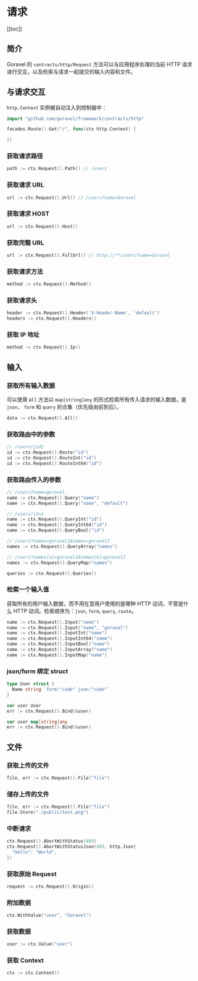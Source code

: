 # 请求

[[toc]]

## 简介

Goravel 的 `contracts/http/Request` 方法可以与应用程序处理的当前 HTTP 请求进行交互，以及检索与请求一起提交的输入内容和文件。

## 与请求交互

`http.Context` 实例被自动注入到控制器中：

```go
import "github.com/goravel/framework/contracts/http"

facades.Route().Get("/", func(ctx http.Context) {

})
```

### 获取请求路径

```go
path := ctx.Request().Path() // /users
```

### 获取请求 URL

```go
url := ctx.Request().Url() // /users?name=Goravel
```

### 获取请求 HOST

```go
url := ctx.Request().Host()
```

### 获取完整 URL

```go
url := ctx.Request().FullUrl() // http://**/users?name=Goravel
```

### 获取请求方法

```go
method := ctx.Request().Method()
```

### 获取请求头

```go
header := ctx.Request().Header('X-Header-Name', 'default')
headers := ctx.Request().Headers()
```

### 获取 IP 地址

```go
method := ctx.Request().Ip()
```

## 输入

### 获取所有输入数据

可以使用 `All` 方法以 `map[string]any` 的形式检索所有传入请求的输入数据，是 `json`， `form` 和 `query` 的合集（优先级由前到后）。

```go
data := ctx.Request().All()
```

### 获取路由中的参数

```go
// /users/{id}
id := ctx.Request().Route("id")
id := ctx.Request().RouteInt("id")
id := ctx.Request().RouteInt64("id")
```

### 获取路由传入的参数

```go
// /users?name=goravel
name := ctx.Request().Query("name")
name := ctx.Request().Query("name", "default")

// /users?id=1
name := ctx.Request().QueryInt("id")
name := ctx.Request().QueryInt64("id")
name := ctx.Request().QueryBool("id")

// /users?names=goravel1&names=goravel2
names := ctx.Request().QueryArray("names")

// /users?names[a]=goravel1&names[b]=goravel2
names := ctx.Request().QueryMap("names")

queries := ctx.Request().Queries()
```

### 检索一个输入值

获取所有的用户输入数据，而不用在意用户使用的是哪种 HTTP 动词，不管是什么 HTTP 动词。检索顺序为：`json`, `form`, `query`, `route`。

```go
name := ctx.Request().Input("name")
name := ctx.Request().Input("name", "goravel")
name := ctx.Request().InputInt("name")
name := ctx.Request().InputInt64("name")
name := ctx.Request().InputBool("name")
name := ctx.Request().InputArray("name")
name := ctx.Request().InputMap("name")
```

### json/form 绑定 struct

```go
type User struct {
  Name string `form:"code" json:"code"`
}

var user User
err := ctx.Request().Bind(&user)
```

```go
var user map[string]any
err := ctx.Request().Bind(&user)
```

## 文件

### 获取上传的文件

```go
file, err := ctx.Request().File("file")
```

### 储存上传的文件

```go
file, err := ctx.Request().File("file")
file.Store("./public/test.png")
```

### 中断请求

```go
ctx.Request().AbortWithStatus(403)
ctx.Request().AbortWithStatusJson(403, http.Json{
  "Hello": "World",
})
```

### 获取原始 Request

```go
request := ctx.Request().Origin()
```

### 附加数据

```go
ctx.WithValue("user", "Goravel")
```

### 获取数据

```go
user := ctx.Value("user")
```

### 获取 Context

```go
ctx := ctx.Context()
```

<CommentService/>